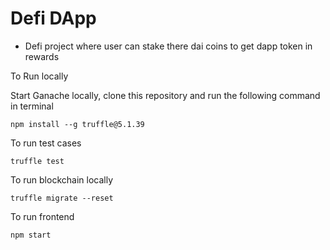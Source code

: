 # Defi DApp

- Defi project where user can stake there dai coins to get dapp token in rewards

To Run locally

Start Ganache locally, clone this repository and run the following command in terminal

```
npm install --g truffle@5.1.39

```

To run test cases 
```
truffle test
```

To run blockchain locally
```
truffle migrate --reset
```
To run frontend
 ```
 npm start
 ```
